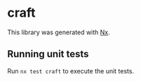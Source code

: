 # craft

This library was generated with [Nx](https://nx.dev).

## Running unit tests

Run `nx test craft` to execute the unit tests.
